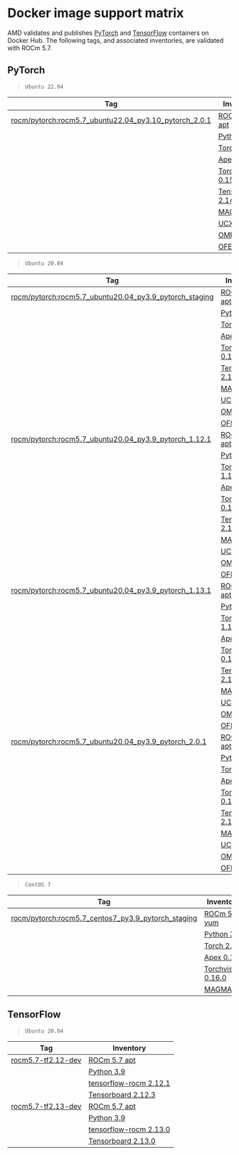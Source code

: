 # Docker image support matrix

AMD validates and publishes
[PyTorch](https://hub.docker.com/r/rocm/pytorch) and
[TensorFlow](https://hub.docker.com/r/rocm/tensorflow) containers on
Docker Hub. The following tags, and associated inventories, are validated
with ROCm 5.7.

## PyTorch

> `Ubuntu 22.04`

| Tag | Inventory |
| --- | --------- |
| [rocm/pytorch:rocm5.7\_ubuntu22.04\_py3.10\_pytorch\_2.0.1] | [ROCm 5.7 apt] |
|  | [Python 3.10] |
|  | [Torch 2.0.1] |
|  | [Apex 0.1] |
|  | [Torchvision 0.15.0] |
|  | [Tensorboard 2.14.0] |
|  | [MAGMA] |
|  | [UCX 1.10.0] |
|  | [OMPI 4.0.3] |
|  | [OFED 5.4.3] |

> `Ubuntu 20.04`

| Tag | Inventory |
| --- | --------- |
[rocm/pytorch:rocm5.7\_ubuntu20.04\_py3.9\_pytorch\_staging](https://hub.docker.com/layers/rocm/pytorch/rocm5.7_ubuntu20.04_py3.9_pytorch_2.0.1/images/sha256-4dd86046e5f777f53ae40a75ecfc76a5e819f01f3b2d40eacbb2db95c2f971d4) | [ROCm 5.7 apt] |
|  | [Python 3.9] |
|  | [Torch 2.1.0] |
|  | [Apex 0.1] |
|  | [Torchvision 0.16.0] |
|  | [Tensorboard 2.14.0] |
|  | [MAGMA] |
|  | [UCX 1.10.0] |
|  | [OMPI 4.0.3] |
|  | [OFED 5.4.3] |
| [rocm/pytorch:rocm5.7\_ubuntu20.04\_py3.9\_pytorch\_1.12.1](https://hub.docker.com/layers/rocm/pytorch/rocm5.7_ubuntu20.04_py3.9_pytorch_1.12.1/images/sha256-e67db9373c045a7b6defd43cc3d067e7d49fd5d380f3f8582d2fb219c1756e1f) | [ROCm 5.7 apt] |
|  | [Python 3.9] |
|  | [Torch 1.12.1](https://github.com/ROCmSoftwarePlatform/pytorch/tree/release/1.12) |
|  | [Apex 0.1] |
|  | [Torchvision 0.13.1] |
|  | [Tensorboard 2.14.0] |
|  | [MAGMA] |
|  | [UCX 1.10.0] |
|  | [OMPI 4.0.3] |
|  | [OFED 5.4.3] |
| [rocm/pytorch:rocm5.7\_ubuntu20.04\_py3.9\_pytorch\_1.13.1](https://hub.docker.com/layers/rocm/pytorch/rocm5.7_ubuntu20.04_py3.9_pytorch_1.13.1/images/sha256-ed99d159026093d2aaf5c48c1e4b0911508773430377051372733f75c340a4c1) | [ROCm 5.7 apt] |
|  | [Python 3.9] |
|  | [Torch 1.12.1] |
|  | [Apex 0.1] |
|  | [Torchvision 0.14.0] |
|  | [Tensorboard 2.12.0] |
|  | [MAGMA] |
|  | [UCX 1.10.0] |
|  | [OMPI 4.0.3] |
|  | [OFED 5.4.3] |
| [rocm/pytorch:rocm5.7\_ubuntu20.04\_py3.9\_pytorch\_2.0.1](https://hub.docker.com/layers/rocm/pytorch/rocm5.7_ubuntu20.04_py3.9_pytorch_2.0.1/images/sha256-4dd86046e5f777f53ae40a75ecfc76a5e819f01f3b2d40eacbb2db95c2f971d4) | [ROCm 5.7 apt] |
|  | [Python 3.9] |
|  | [Torch 2.0.1] |
|  | [Apex 0.1] |
|  | [Torchvision 0.15.2] |
|  | [Tensorboard 2.14.0] |
|  | [MAGMA] |
|  | [UCX 1.10.0] |
|  | [OMPI 4.0.3] |
|  | [OFED 5.4.3] |

> `CentOS 7`

| Tag | Inventory |
| --- | --------- |
| [rocm/pytorch:rocm5.7\_centos7\_py3.9\_pytorch\_staging] | [ROCm 5.7 yum] |
|  | [Python 3.9] |
|  | [Torch 2.1.0] |
|  | [Apex 0.1] |
|  | [Torchvision 0.16.0] |
|  | [MAGMA] |

## TensorFlow

> `Ubuntu 20.04`

| Tag | Inventory |
| --- | --------- |
| [rocm5.7-tf2.12-dev] | [ROCm 5.7 apt] |
|  | [Python 3.9] |
|  | [tensorflow-rocm 2.12.1] |
|  | [Tensorboard 2.12.3] |
| [rocm5.7-tf2.13-dev] | [ROCm 5.7 apt] |
|  | [Python 3.9] |
|  | [tensorflow-rocm 2.13.0] |
|  | [Tensorboard 2.13.0] |


[References]: references
[Apex 0.1]: https://github.com/ROCmSoftwarePlatform/apex/tree/v0.1
[MAGMA]: https://bitbucket.org/icl/magma/src/master/
[OFED 5.4.3]: https://content.mellanox.com/ofed/MLNX_OFED-5.3-1.0.5.0/MLNX_OFED_LINUX-5.3-1.0.5.0-ubuntu20.04-x86_64.tgz
[OMPI 4.0.3]: https://github.com/open-mpi/ompi/tree/v4.0.3
[Python 3.10]: https://www.python.org/downloads/release/python-31013/
[Python 3.9]: https://www.python.org/downloads/release/python-3918/
[ROCm 5.7 apt]: https://repo.radeon.com/rocm/apt/5.7/
[ROCm 5.7 yum]: https://repo.radeon.com/rocm/yum/5.7/
[Tensorboard 2.12.0]: https://github.com/tensorflow/tensorboard/tree/2.12.0
[Tensorboard 2.12.3]: https://github.com/tensorflow/tensorboard/tree/2.12
[Tensorboard 2.13.0]: https://github.com/tensorflow/tensorboard/tree/2.13
[Tensorboard 2.14.0]: https://github.com/tensorflow/tensorboard/tree/2.14
[Torch 1.12.1]: https://github.com/ROCmSoftwarePlatform/pytorch/tree/release/1.12
[Torch 1.12.1]: https://github.com/ROCmSoftwarePlatform/pytorch/tree/release/1.13
[Torch 2.0.1]: https://github.com/ROCmSoftwarePlatform/pytorch/tree/release/2.0
[Torch 2.1.0]: https://github.com/ROCmSoftwarePlatform/pytorch/tree/rocm5.7_internal_testing
[Torchvision 0.13.1]: https://github.com/pytorch/vision/tree/v0.13.1
[Torchvision 0.14.0]: https://github.com/pytorch/vision/tree/v0.14.0
[Torchvision 0.15.0]: https://github.com/pytorch/vision/tree/release/0.15
[Torchvision 0.15.2]: https://github.com/pytorch/vision/tree/release/0.15
[Torchvision 0.16.0]: https://github.com/pytorch/vision/tree/release/0.16
[UCX 1.10.0]: https://github.com/openucx/ucx/tree/v1.10.0
[rocm/pytorch:rocm5.7\_centos7\_py3.9\_pytorch\_staging]: https://hub.docker.com/layers/rocm/pytorch/rocm5.7_centos7_py3.9_pytorch_staging/images/sha256-92240cdf0b4aa7afa76fc78be995caa19ee9c54b5c9f1683bdcac28cedb58d2b
[rocm/pytorch:rocm5.7\_ubuntu20.04\_py3.9\_pytorch\_1.12.1]: https://hub.docker.com/layers/rocm/pytorch/rocm5.7_ubuntu20.04_py3.9_pytorch_1.12.1/images/sha256-e67db9373c045a7b6defd43cc3d067e7d49fd5d380f3f8582d2fb219c1756e1f
[rocm/pytorch:rocm5.7\_ubuntu20.04\_py3.9\_pytorch\_1.13.1]: https://hub.docker.com/layers/rocm/pytorch/rocm5.7_ubuntu20.04_py3.9_pytorch_1.13.1/images/sha256-ed99d159026093d2aaf5c48c1e4b0911508773430377051372733f75c340a4c1
[rocm/pytorch:rocm5.7\_ubuntu20.04\_py3.9\_pytorch\_2.0.1]: https://hub.docker.com/layers/rocm/pytorch/rocm5.7_ubuntu20.04_py3.9_pytorch_2.0.1/images/sha256-4dd86046e5f777f53ae40a75ecfc76a5e819f01f3b2d40eacbb2db95c2f971d4
[rocm/pytorch:rocm5.7\_ubuntu20.04\_py3.9\_pytorch\_staging]: https://hub.docker.com/layers/rocm/pytorch/rocm5.7_ubuntu20.04_py3.9_pytorch_2.0.1/images/sha256-4dd86046e5f777f53ae40a75ecfc76a5e819f01f3b2d40eacbb2db95c2f971d4
[rocm/pytorch:rocm5.7\_ubuntu22.04\_py3.10\_pytorch\_2.0.1]: https://hub.docker.com/layers/rocm/pytorch/rocm5.7_ubuntu22.04_py3.10_pytorch_2.0.1/images/sha256-21df283b1712f3d73884b9bc4733919374344ceacb694e8fbc2c50bdd3e767ee
[rocm5.7-tf2.12-dev]: https://hub.docker.com/layers/rocm/tensorflow/rocm5.7-tf2.12-dev/images/sha256-e0ac4d49122702e5167175acaeb98a79b9500f585d5e74df18facf6b52ce3e59
[rocm5.7-tf2.13-dev]: https://hub.docker.com/layers/rocm/tensorflow/rocm5.7-tf2.13-dev/images/sha256-6f995539eebc062aac2b53db40e2b545192d8b032d0deada8c24c6651a7ac332
[tensorflow-rocm 2.12.1]: https://pypi.org/project/tensorflow-rocm/2.12.1.570/
[tensorflow-rocm 2.13.0]: https://pypi.org/project/tensorflow-rocm/2.13.0.570/
